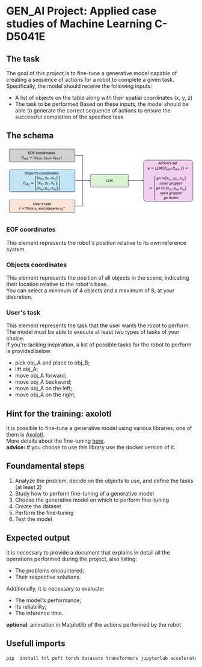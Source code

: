 # GEN_AI Project: Applied case studies of Machine Learning C-D5041E
## The task

The goal of this project is to fine-tune a generative model capable of creating a sequence of actions for a robot to complete a given task. \
Specifically, the model should receive the following inputs:
- A list of objects on the table along with their spatial coordinates (x, y, z)
- The task to be performed
Based on these inputs, the model should be able to generate the correct sequence of actions to ensure the successful completion of the specified task.

## The schema
![alt text](media/a1.png "Assignment schema")

### EOF coordinates
This element represents the robot's position relative to its own reference system.

### Objects coordinates
This element represents the position of all objects in the scene, indicating their location relative to the robot's base.\
You can select a minimum of 4 objects and a maximum of 8, at your discretion.

### User's task
This element represents the task that the user wants the robot to perform. \
The model must be able to execute at least two types of tasks of your choice. \
If you're lacking inspiration, a list of possible tasks for the robot to perform is provided below.
- pick obj_A and place to obj_B;
- lift obj_A;
- move obj_A forward;
- move obj_A backward;
- move obj_A on the left;
- move obj_A on the right;

## Hint for the training: axolotl
It is possible to fine-tune a generative model using various libraries; one of them is [Axolotl](https://github.com/axolotl-ai-cloud/axolotl).\
More details about the fine-tuning [here](https://github.com/axolotl-ai-cloud/axolotl?tab=readme-ov-file#usage).\
**advice:** if you choose to use this library use the docker version of it.


## Foundamental steps
1. Analyze the problem, decide on the objects to use, and define the tasks (at least 2)
2. Study how to perform fine-tuning of a generative model
3. Choose the generative model on which to perform fine-tuning
4. Create the dataset
5. Perform the fine-tuning
6. Test the model

## Expected output
It is necessary to provide a document that explains in detail all the operations performed during the project, also listing:
- The problems encountered;
- Their respective solutions.

Additionally, it is necessary to evaluate:
- The model's performance;
- Its reliability;
- The inference time.

**optional**: animation in Matplotlib of the actions performed by the robot



## Usefull imports
```bash
pip  install trl peft torch datasets transformers jupyterlab accelerate tiktoken matplotlib bitsandbytes evaluate scikit-learn
```

